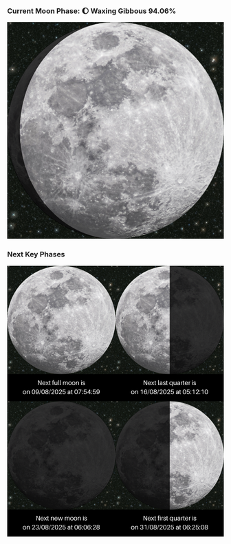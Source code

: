### Current Moon Phase: 🌔 Waxing Gibbous 94.06%
![Moon Phase](moonphase.png)
### Next Key Phases
![Gallery](gallery.png)